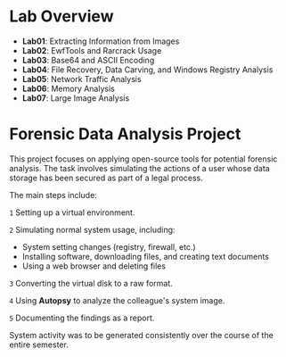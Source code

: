 # Lab Overview

- **Lab01**: Extracting Information from Images
- **Lab02**: EwfTools and Rarcrack Usage
- **Lab03**: Base64 and ASCII Encoding
- **Lab04**: File Recovery, Data Carving, and Windows Registry Analysis
- **Lab05**: Network Traffic Analysis
- **Lab06**: Memory Analysis
- **Lab07**: Large Image Analysis

# Forensic Data Analysis Project

This project focuses on applying open-source tools for potential forensic analysis. The task involves simulating the actions of a user whose data storage has been secured as part of a legal process. 

The main steps include:

`1` Setting up a virtual environment.

`2` Simulating normal system usage, including:
   - System setting changes (registry, firewall, etc.)
   - Installing software, downloading files, and creating text documents
   - Using a web browser and deleting files
   
`3` Converting the virtual disk to a raw format.

`4` Using **Autopsy** to analyze the colleague's system image.

`5` Documenting the findings as a report.

System activity was to be generated consistently over the course of the entire semester.